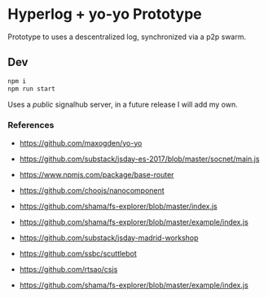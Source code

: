 # Hyperlog + yo-yo Prototype

Prototype to uses a descentralized log, synchronized via a p2p swarm.

## Dev

```sh
npm i
npm run start
```

Uses a _public_ signalhub server, in a future release I will add my own.

### References

- https://github.com/maxogden/yo-yo
- https://github.com/substack/jsday-es-2017/blob/master/socnet/main.js
- https://www.npmjs.com/package/base-router

- https://github.com/choojs/nanocomponent
- https://github.com/shama/fs-explorer/blob/master/index.js
- https://github.com/shama/fs-explorer/blob/master/example/index.js

- https://github.com/substack/jsday-madrid-workshop
- https://github.com/ssbc/scuttlebot
- https://github.com/rtsao/csjs
- https://github.com/shama/fs-explorer/blob/master/example/index.js
